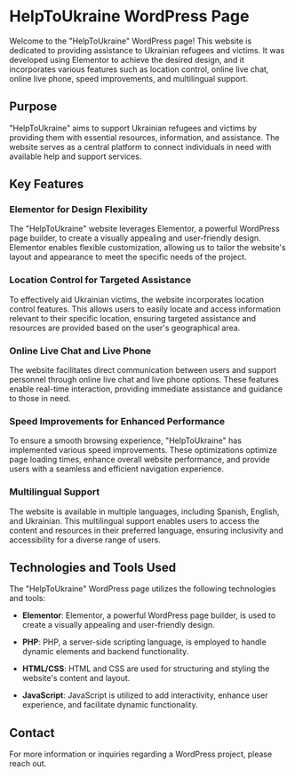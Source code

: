# HelpToUkraine WordPress Page

Welcome to the "HelpToUkraine" WordPress page! This website is dedicated to providing assistance to Ukrainian refugees and victims. It was developed using Elementor to achieve the desired design, and it incorporates various features such as location control, online live chat, online live phone, speed improvements, and multilingual support.

## Purpose

"HelpToUkraine" aims to support Ukrainian refugees and victims by providing them with essential resources, information, and assistance. The website serves as a central platform to connect individuals in need with available help and support services.

## Key Features

### Elementor for Design Flexibility

The "HelpToUkraine" website leverages Elementor, a powerful WordPress page builder, to create a visually appealing and user-friendly design. Elementor enables flexible customization, allowing us to tailor the website's layout and appearance to meet the specific needs of the project.

### Location Control for Targeted Assistance

To effectively aid Ukrainian victims, the website incorporates location control features. This allows users to easily locate and access information relevant to their specific location, ensuring targeted assistance and resources are provided based on the user's geographical area.

### Online Live Chat and Live Phone

The website facilitates direct communication between users and support personnel through online live chat and live phone options. These features enable real-time interaction, providing immediate assistance and guidance to those in need.

### Speed Improvements for Enhanced Performance

To ensure a smooth browsing experience, "HelpToUkraine" has implemented various speed improvements. These optimizations optimize page loading times, enhance overall website performance, and provide users with a seamless and efficient navigation experience.

### Multilingual Support

The website is available in multiple languages, including Spanish, English, and Ukrainian. This multilingual support enables users to access the content and resources in their preferred language, ensuring inclusivity and accessibility for a diverse range of users.

## Technologies and Tools Used

The "HelpToUkraine" WordPress page utilizes the following technologies and tools:

- **Elementor**: Elementor, a powerful WordPress page builder, is used to create a visually appealing and user-friendly design.

- **PHP**: PHP, a server-side scripting language, is employed to handle dynamic elements and backend functionality.

- **HTML/CSS**: HTML and CSS are used for structuring and styling the website's content and layout.

- **JavaScript**: JavaScript is utilized to add interactivity, enhance user experience, and facilitate dynamic functionality.

## Contact

For more information or inquiries regarding a WordPress project, please reach out.
